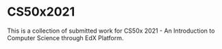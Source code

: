 # CS50x2021
This is a collection of submitted work for CS50x 2021 - An Introduction to Computer Science through EdX Platform.
